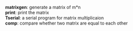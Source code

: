 **matrixgen**: generate a matrix of m*n   
**print**: print the matrix   
**Tserial**: a serial program for matrix multiplicaion   
**comp**: compare whether two matrix are equal to each other
